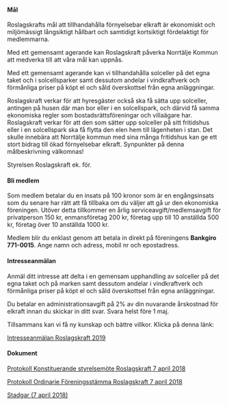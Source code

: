 #### Mål

Roslagskrafts mål att tillhandahålla förnyelsebar elkraft är ekonomiskt och miljömässigt långsiktigt hållbart och samtidigt kortsiktigt fördelaktigt för medlemmarna.

Med ett gemensamt agerande kan Roslagskraft påverka Norrtälje Kommun att medverka till att våra mål kan uppnås.

Med ett gemensamt agerande kan vi tillhandahålla solceller på det egna taket och i solcellsparker samt dessutom andelar i vindkraftverk och förmånliga priser på köpt el och såld överskottsel från egna anläggningar.

Roslagskraft verkar för att hyresgäster också ska få sätta upp solceller, antingen på husen där man bor eller i en solcellspark, och därvid få samma ekonomiska regler som bostadsrättsföreningar och villaägare har.
Roslagskraft verkar för att den som sätter upp solceller på sitt fritidshus eller i en solcellspark ska få flytta den elen hem till lägenheten i stan. Det skulle innebära att Norrtälje kommun med sina många fritidshus kan ge ett stort bidrag till ökad förnyelsebar elkraft.
Synpunkter på denna målbeskrivning välkomnas!

Styrelsen Roslagskraft ek. för.


#### Bli medlem

Som medlem betalar du en insats på 100 kronor som är en engångsinsats som du senare har rätt att få tillbaka om du väljer att gå ur den ekonomiska föreningen. Utöver detta tillkommer en årlig serviceavgift/medlemsavgift för privatperson 150 kr, enmansföretag 200 kr, företag upp till 10 anställda 500 kr, företag över 10 anställda 1000 kr.

Medlem blir du enklast genom att betala in direkt på föreningens **Bankgiro 771-0015**. Ange namn och adress, mobil nr och epostadress.


#### Intresseanmälan

Anmäl ditt intresse att delta i en gemensam upphandling av solceller på det egna taket och på marken samt dessutom andelar i vindkraftverk och förmånliga priser på köpt el och såld överskottsel från egna anläggningar.

Du betalar en administrationsavgift på 2% av din nuvarande årskostnad för elkraft innan du skickar in ditt svar. Svara helst före 1 maj.

Tillsammans kan vi få ny kunskap och bättre villkor. Klicka på denna länk:

[Intresseanmälan Roslagskraft 2019](https://sv.surveymonkey.com/r/LKVQ6BR)


#### Dokument

[Protokoll Konstituerande styrelsemöte Roslagskraft 7 april 2018](doc/Konst_stm_2018_Roslagskraft.pdf)

[Protokoll Ordinarie Föreningsstämma Roslagskraft 7 april 2018](doc/Protokoll_Roslagskraft_ord_stm_2018.pdf)

[Stadgar (7 april 2018)](doc/Roslagskraft_Stadgar_2018.pdf)
